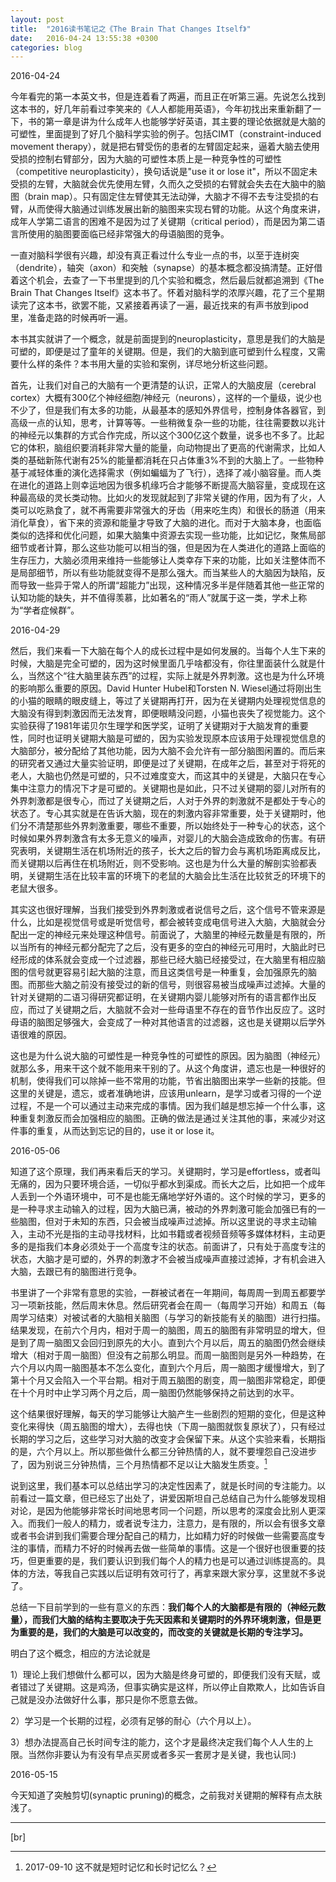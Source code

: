```yaml
---
layout: post
title:  "2016读书笔记之《The Brain That Changes Itself》"
date:   2016-04-24 13:55:38 +0300
categories: blog
---
```


2016-04-24

今年看完的第一本英文书，但是连着看了两遍，而且正在听第三遍。先说怎么找到这本书的，好几年前看过李笑来的《人人都能用英语》，今年初找出来重新翻了一下，书的第一章是讲为什么成年人也能够学好英语，其主要的理论依据就是大脑的可塑性，里面提到了好几个脑科学实验的例子。包括CIMT（constraint-induced movement therapy），就是把右臂受伤的患者的左臂固定起来，逼着大脑去使用受损的控制右臂部分，因为大脑的可塑性本质上是一种竞争性的可塑性（competitive neuroplasticity），换句话说是"use it or lose it"，所以不固定未受损的左臂，大脑就会优先使用左臂，久而久之受损的右臂就会失去在大脑中的脑图（brain map）。只有固定住左臂使其无法动弹，大脑才不得不去专注受损的右臂，从而使得大脑通过训练发展出新的脑图来实现右臂的功能。从这个角度来讲，成年人学第二语言的困难不是因为过了关键期（critical period），而是因为第二语言所使用的脑图要面临已经非常强大的母语脑图的竞争。

一直对脑科学很有兴趣，却没有真正看过什么专业一点的书，以至于连树突（dendrite），轴突（axon）和突触（synapse）的基本概念都没搞清楚。正好借着这个机会，去查了一下书里提到的几个实验和概念，然后最后就都追溯到《The Brain That Changes Itself》这本书了。怀着对脑科学的浓厚兴趣，花了三个星期读完了这本书，欲罢不能，又紧接着再读了一遍，最近找来的有声书放到ipod里，准备走路的时候再听一遍。

本书其实就讲了一个概念，就是前面提到的neuroplasticity，意思是我们的大脑是可塑的，即便是过了童年的关键期。但是，我们的大脑到底可塑到什么程度，又需要什么样的条件？本书用大量的实验和案例，详尽地分析这些问题。

首先，让我们对自己的大脑有一个更清楚的认识，正常人的大脑皮层（cerebral cortex）大概有300亿个神经细胞/神经元（neurons），这样的一个量级，说少也不少了，但是我们有太多的功能，从最基本的感知外界信号，控制身体各器官，到高级一点的认知，思考，计算等等。一些稍微复杂一些的功能，往往需要数以兆计的神经元以集群的方式合作完成，所以这个300亿这个数量，说多也不多了。比起它的体积，脑组织要消耗非常大量的能量，向动物提出了更高的代谢需求，比如人类的基础新陈代谢有25%的能量都消耗在只占体重3%不到的大脑上了。一些物种基于减轻体重的演化选择需求（例如蝙蝠为了飞行），选择了减小脑容量。而人类在进化的道路上则幸运地因为很多机缘巧合才能够不断提高大脑容量，变成现在这种最高级的灵长类动物。比如火的发现就起到了非常关键的作用，因为有了火，人类可以吃熟食了，就不再需要非常强大的牙齿（用来吃生肉）和很长的肠道（用来消化草食），省下来的资源和能量才导致了大脑的进化。而对于大脑本身，也面临类似的选择和优化问题，如果大脑集中资源去实现一些功能，比如记忆，聚焦局部细节或者计算，那么这些功能可以相当的强，但是因为在人类进化的道路上面临的生存压力，大脑必须用来维持一些能够让人类幸存下来的功能，比如关注整体而不是局部细节，所以有些功能就变得不是那么强大。而当某些人的大脑因为缺陷，反而导致一些异于常人的所谓“超能力”出现，这种情况多半是伴随着其他一些正常的认知功能的缺失，并不值得羡慕，比如著名的“雨人”就属于这一类，学术上称为“学者症候群”。

<!-- 2016-04-29

下面这一部分实在写不下去了，第一Hebbian_theory并不是neuroplasticity的一部分，而是几乎独立的理论，第二我对此并没有仔细的了解和思考。

除了前面提到的“use it or lose it”，理解大脑运转的另外一个关键原理是“neurons fire together, wire together”(被称为[Hebbian theory](https://en.wikipedia.org/wiki/Hebbian_theory))。比如你见到一个人，这个人的信息会从不同的渠道进入我们的大脑，有视觉的信息从眼睛进入大脑的视觉神经元，有嗅觉的信息从鼻子进入大脑的嗅觉神经元，有声音从耳朵进入大脑的听觉神经元，这些不同的神经元会同时激活（fire），所以它们会建立某种连接（wire）。下一次你只是看到这个人的照片，虽然只有视觉信息，但是因为之前不同的神经元已经建立了连接，所以它们会同时触发，让你也能想起这个人的味道和声音。具体来说，当神经元A的轴突与神经元B很近并参与了对B的重复持续的兴奋时，这两个神经元或者其中一个便会发生某些生长过程或代谢变化，致使A作为能使B兴奋的细胞之一，A的轴突将会生长出突触小体（如果已有，则会继续长大）和B的细胞体相连接。将这个理论扩展到细胞集群（cell assemblies），如果系统的输入会导致同样的模式重复出现，那么组成这个模式的元素之间的相互关联性将会大大增强。这意味着，其中任何一个元素都会倾向于触发同组的其他元素，同时（以减少权重的方式）抑制组外其他不相关元素。另一个角度来看，这个模式作为一个整体实现了“自联想”。我们可以把一个学习了（自联想）的模式称为记忆痕迹。

当然，这个人我们越是熟悉，想起来的信息就会越多，也是“use it or lose it”的体现。你要好久都没见到这个人，原先存储跟这个人有关的脑图就会用去干别的，所以你就不怎么想的起来什么东西了。 -->

2016-04-29

然后，我们来看一下大脑在每个人的成长过程中是如何发展的。当每个人生下来的时候，大脑是完全可塑的，因为这时候里面几乎啥都没有，你往里面装什么就是什么，当然这个“往大脑里装东西”的过程，实际上就是外界刺激。这也是为什么环境的影响那么重要的原因。David Hunter Hubel和Torsten N. Wiesel通过将刚出生的小猫的眼睛的眼皮缝上，等过了关键期再打开，因为在关键期内处理视觉信息的大脑没有得到刺激因而无法发育，即便眼睛没问题，小猫也丧失了视觉能力。这个实验获得了1981年诺贝尔生理学和医学奖，证明了关键期对于大脑发育的重要性，同时也证明关键期大脑是可塑的，因为实验发现原本应该用于处理视觉信息的大脑部分，被分配给了其他功能，因为大脑不会允许有一部分脑图闲置的。而后来的研究者又通过大量实验证明，即便是过了关键期，在成年之后，甚至对于将死的老人，大脑也仍然是可塑的，只不过难度变大，而这其中的关键是，大脑只在专心集中注意力的情况下才是可塑的。关键期也是如此，只不过关键期的婴儿对所有的外界刺激都是很专心，而过了关键期之后，人对于外界的刺激就不是都处于专心的状态了。专心其实就是在告诉大脑，现在的刺激内容非常重要，处于关键期时，他们分不清楚那些外界刺激重要，哪些不重要，所以始终处于一种专心的状态，这个时候如果外界刺激含有太多无意义的噪声，对婴儿的大脑会造成致命的伤害。有研究表明，关键期生活在机场附近的孩子，长大之后的智力会与离机场距离成反比，而关键期以后再住在机场附近，则不受影响。这也是为什么大量的解剖实验都表明，关键期生活在比较丰富的环境下的老鼠的大脑会比生活在比较贫乏的环境下的老鼠大很多。

其实这也很好理解，当我们接受到外界刺激或者说信号之后，这个信号不管来源是什么，比如是视觉信号或是听觉信号，都会被转变成电信号进入大脑，大脑就会分配出一定的神经元来处理这种信号。前面说了，大脑里的神经元数量是有限的，所以当所有的神经元都分配完了之后，没有更多的空白的神经元可用时，大脑此时已经形成的体系就会变成一个过滤器，那些已经大脑已经接受过，在大脑里有相应脑图的信号就更容易引起大脑的注意，而且这类信号是一种重复，会加强原先的脑图。而那些大脑之前没有接受过的新的信号，则很容易被当成噪声过滤掉。大量的针对关键期的二语习得研究都证明，在关键期内婴儿能够对所有的语言都作出反应，而过了关键期之后，大脑就不会对一些母语里不存在的音节作出反应了。这时母语的脑图足够强大，会变成了一种对其他语言的过滤器，这也是关键期以后学外语很难的原因。

这也是为什么说大脑的可塑性是一种竞争性的可塑性的原因。因为脑图（神经元）就那么多，用来干这个就不能用来干别的了。从这个角度讲，遗忘也是一种很好的机制，使得我们可以除掉一些不常用的功能，节省出脑图出来学一些新的技能。但这里的关键是，遗忘，或者准确地讲，应该用unlearn，是学习或者习得的一个逆过程，不是一个可以通过主动来完成的事情。因为我们越是想忘掉一个什么事，这种重复刺激反而会加强相应的脑图。正确的做法是通过关注其他的事，来减少对这件事的重复，从而达到忘记的目的，use it or lose it。

2016-05-06

知道了这个原理，我们再来看后天的学习。关键期时，学习是effortless，或者叫无痛的，因为只要环境合适，一切似乎都水到渠成。而长大之后，比如把一个成年人丢到一个外语环境中，可不是也能无痛地学好外语的。这个时候的学习，更多的是一种寻求主动输入的过程，因为大脑已满，被动的外界刺激可能会加强已有的一些脑图，但对于未知的东西，只会被当成噪声过滤掉。所以这里说的寻求主动输入，主动不光是指的主动寻找材料，比如书籍或者视频音频等多媒体材料，主动更多的是指我们本身必须处于一个高度专注的状态。前面讲了，只有处于高度专注的状态，大脑才是可塑的，外界的刺激才不会被当成噪声直接过滤掉，才有机会进入大脑，去跟已有的脑图进行竞争。

书里讲了一个非常有意思的实验，一群被试者在一年期间，每周周一到周五都要学习一项新技能，然后周末休息。然后研究者会在周一（每周学习开始）和周五（每周学习结束）对被试者的大脑相关脑图（与学习的新技能有关的脑图）进行扫描。结果发现，在前六个月内，相对于周一的脑图，周五的脑图有非常明显的增大，但是到了周一脑图又会回归到原先的大小。直到六个月以后，周五的脑图仍然会继续增大（相对于周一脑图）但没有之前那么明显。而周一脑图则是另外一种趋势，在六个月以内周一脑图基本不怎么变化，直到六个月后，周一脑图才缓慢增大，到了第十个月又会陷入一个平台期。相对于周五脑图的剧变，周一脑图非常稳定，即便在十个月时中止学习两个月之后，周一脑图仍然能够保持之前达到的水平。

这个结果很好理解，每天的学习能够让大脑产生一些剧烈的短期的变化，但是这种变化来得快（周五脑图的增大），去得也快（下周一脑图就恢复原状了），只有经过长期的学习之后，这些学习对大脑的改变才会保留下来。从这个实验来看，长期指的是，六个月以上。所以那些做什么都三分钟热情的人，就不要埋怨自己没进步了，因为别说三分钟热情，三个月热情都不足以让大脑发生质变。[^1]

说到这里，我们基本可以总结出学习的决定性因素了，就是长时间的专注能力。以前看过一篇文章，但已经忘了出处了，讲爱因斯坦自己总结自己为什么能够发现相对论，是因为他能够非常长时间地思考同一个问题，所以思考的深度会比别人更深入。而我们一般人的精力，或者说专注力，注意力，是有限的，所以会有很多文章或者书会讲到我们需要合理分配自己的精力，比如精力好的时候做一些需要高度专注的事情，而精力不好的时候再去做一些简单的事情。这是一个很好也很重要的技巧，但更重要的是，我们要认识到我们每个人的精力也是可以通过训练提高的。具体的方法，等我自己实践以后证明有效可行了，再拿来跟大家分享，这里就不多说了。

总结一下目前学到的一些有意义的东西：**我们每个人的大脑都是有限的（神经元数量），而我们大脑的结构主要取决于先天因素和关键期时的外界环境刺激，但是更为重要的是，我们的大脑是可以改变的，而改变的关键就是长期的专注学习。**

明白了这个概念，相应的方法论就是

1）理论上我们想做什么都可以，因为大脑是终身可塑的，即便我们没有天赋，或者错过了关键期。这是鸡汤，但事实确实是这样，所以停止自欺欺人，比如告诉自己就是没办法做好什么事，那只是你不愿意去做。

2）学习是一个长期的过程，必须有足够的耐心（六个月以上）。

3）想办法提高自己长时间专注的能力，这个才是最终决定我们每个人人生的上限。当然你非要认为有没有早点买房或者多买一套房才是关键，我也认同:)

2016-05-15

今天知道了突触剪切(synaptic pruning)的概念，之前我对关键期的解释有点太肤浅了。

***
[br]

[^1]: 2017-09-10 这不就是短时记忆和长时记忆么？
